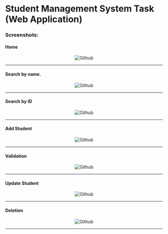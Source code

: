 # Student Management System Task (Web Application)
### Screenshots:

<div align="center">

  <div align="left"><h4>Home</h4></div>
  
![Github](https://user-images.githubusercontent.com/51851957/145717216-3a25b6be-ee10-4a9c-a672-bcd3e209a097.png)

<hr />
  
<div align="left"><h4>Search by name.</h4></div>
  
![Github](https://user-images.githubusercontent.com/51851957/145717223-b43252b0-d1b5-4090-adfb-35ca3e3f3392.png)

<hr />

<div align="left"><h4>Search by ID</h4></div>
  
![Github](https://user-images.githubusercontent.com/51851957/145717232-76fbdf64-e357-4416-9a4f-4e35920c7a62.png)

<hr />

<div align="left"><h4>Add Student</h4></div>
  
![Github](https://user-images.githubusercontent.com/51851957/145717242-9617826b-b01c-422d-91c2-45806f407474.png)

<hr />

<div align="left"><h4>Validation</h4></div>
  
![Github](https://user-images.githubusercontent.com/51851957/145717259-fc2375c7-7879-4ac0-985e-38a459cc688e.png)

<hr />

<div align="left"><h4>Update Student</h4></div>
  
![Github](https://user-images.githubusercontent.com/51851957/145717267-3360d706-686b-46ff-a53c-cb7feed5e5f3.png)

<hr />

<div align="left"><h4>Deletion</h4></div>
  
![Github](https://user-images.githubusercontent.com/51851957/145717274-fc6a82ce-a891-42cd-b4f5-4d9f3a0fb1e7.png)

<hr />

</div>
